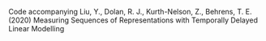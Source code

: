 Code accompanying Liu, Y., Dolan, R. J., Kurth-Nelson, Z., Behrens, T. E. (2020) Measuring Sequences of Representations with Temporally Delayed Linear Modelling
